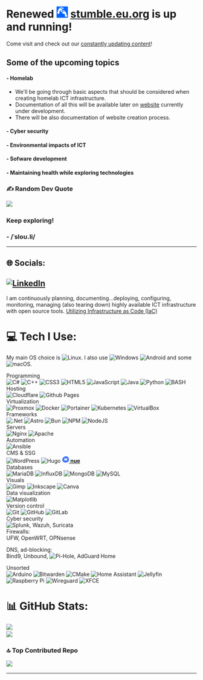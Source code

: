 # Renewed <img src="stumble-icon-trans.webp" alt="stumble.eu.org" title="stumble.eu.org" style="display: inline-block; margin: 0 auto; width: 30px"> [stumble.eu.org](https://stumble.eu.org) is up and running!

Come visit and check out our [constantly updating content](https://stumble.eu.org/#papers)!  

## Some of the upcoming topics  

#### - Homelab
 - We'll be going through basic aspects that should be considered when creating homelab ICT infrastructure. 
 - Documentation of all this will be available later on [website](https://stumble.eu.org)  currently under development.
 - There will be also documentation of website creation process.
#### - Cyber security
#### - Environmental impacts of ICT
#### - Sofware development
#### - Maintaining health while exploring technologies

### ✍️ Random Dev Quote
![](https://quotes-github-readme.vercel.app/api?type=horizontal&theme=radical)
### Keep exploring!  
### - /ˈsloʊ.li/  


---
## 🌐 Socials:
[![LinkedIn](https://img.shields.io/badge/LinkedIn-%230077B5.svg?style=for-the-badge&logo=linkedin&logoColor=white)](https://linkedin.com/in/petridiy) 
---
I am continuously planning, documenting...deploying, configuring, monitoring, managing (also tearing down) highly available ICT infrastructure with open source tools. [Utilizing Infrastructure as Code (IaC)](https://en.wikipedia.org/wiki/Infrastructure_as_code)  
# 💻 Tech I Use:  


  
My main OS choice is 
![Linux](https://img.shields.io/badge/Linux-FCC624?style=for-the-badge&logo=linux&logoColor=black). 
I also use 
![Windows](https://img.shields.io/badge/Windows-0078D6?style=for-the-badge&logo=windows&logoColor=white)
![Android](https://img.shields.io/badge/Android-3DDC84?style=for-the-badge&logo=android&logoColor=white) 
and some 
![macOS](https://img.shields.io/badge/mac%20os-000000?style=for-the-badge&logo=macos&logoColor=F0F0F0).


Programming  
![C#](https://img.shields.io/badge/c%23-%23239120.svg?style=for-the-badge&logo=csharp&logoColor=white)
![C++](https://img.shields.io/badge/c++-%2300599C.svg?style=for-the-badge&logo=c%2B%2B&logoColor=white)
![CSS3](https://img.shields.io/badge/css3-%231572B6.svg?style=for-the-badge&logo=css3&logoColor=white)
![HTML5](https://img.shields.io/badge/html5-%23E34F26.svg?style=for-the-badge&logo=html5&logoColor=white)
![JavaScript](https://img.shields.io/badge/javascript-%23323330.svg?style=for-the-badge&logo=javascript&logoColor=%23F7DF1E)
![Java](https://img.shields.io/badge/java-%23ED8B00.svg?style=for-the-badge&logo=openjdk&logoColor=white)
![Python](https://img.shields.io/badge/python-3670A0?style=for-the-badge&logo=python&logoColor=ffdd54)
![BASH](https://img.shields.io/badge/Bash-4EAA25?style=for-the-badge&logo=gnubash&logoColor=white)  
Hosting  
![Cloudflare](https://img.shields.io/badge/Cloudflare-F38020?style=for-the-badge&logo=Cloudflare&logoColor=white)
![Github Pages](https://img.shields.io/badge/github%20pages-121013?style=for-the-badge&logo=github&logoColor=white)  
Virtualization  
![Proxmox](https://img.shields.io/badge/proxmox-proxmox?style=for-the-badge&logo=proxmox&logoColor=%23E57000&labelColor=%232b2a33&color=%232b2a33) 
![Docker](https://img.shields.io/badge/docker-%230db7ed.svg?style=for-the-badge&logo=docker&logoColor=white)
![Portainer](https://img.shields.io/badge/Portainer-13BEF9?style=for-the-badge&logo=portainer&logoColor=white)
![Kubernetes](https://img.shields.io/badge/Kubernetes-326CE5?style=for-the-badge&logo=kubernetes&logoColor=fff) 
![VirtualBox](https://img.shields.io/badge/VirtualBox-21416b?style=for-the-badge&logo=VirtualBox&logoColor=white)  
Frameworks  
![.Net](https://img.shields.io/badge/.NET-5C2D91?style=for-the-badge&logo=.net&logoColor=white)
![Astro](https://img.shields.io/badge/astro-%232C2052.svg?style=for-the-badge&logo=astro&logoColor=white)
![Bun](https://img.shields.io/badge/Bun-%23000000.svg?style=for-the-badge&logo=bun&logoColor=white) 
![NPM](https://img.shields.io/badge/NPM-%23CB3837.svg?style=for-the-badge&logo=npm&logoColor=white) 
![NodeJS](https://img.shields.io/badge/node.js-6DA55F?style=for-the-badge&logo=node.js&logoColor=white)  
Servers  
![Nginx](https://img.shields.io/badge/nginx-%23009639.svg?style=for-the-badge&logo=nginx&logoColor=white) 
![Apache](https://img.shields.io/badge/apache-%23D42029.svg?style=for-the-badge&logo=apache&logoColor=white)  
Automation  
![Ansible](https://img.shields.io/badge/ansible-%231A1918.svg?style=for-the-badge&logo=ansible&logoColor=white)  
CMS & SSG  
![WordPress](https://img.shields.io/badge/WordPress-%23117AC9.svg?style=for-the-badge&logo=WordPress&logoColor=white) 
![Hugo](https://img.shields.io/badge/Hugo-black.svg?style=for-the-badge&logo=Hugo) 
<a href="https://nuejs.org">
<img src="https://raw.githubusercontent.com/nuejs/nue/refs/heads/master/packages/nuejs.org/img/logo.svg" height="18"> **nue**
</a>  
Databases  
![MariaDB](https://img.shields.io/badge/MariaDB-003545?style=for-the-badge&logo=mariadb&logoColor=white) 
![InfluxDB](https://img.shields.io/badge/InfluxDB-22ADF6?style=for-the-badge&logo=InfluxDB&logoColor=white) 
![MongoDB](https://img.shields.io/badge/MongoDB-%234ea94b.svg?style=for-the-badge&logo=mongodb&logoColor=white) 
![MySQL](https://img.shields.io/badge/mysql-4479A1.svg?style=for-the-badge&logo=mysql&logoColor=white)  
Visuals  
![Gimp](https://img.shields.io/badge/Gimp-657D8B?style=for-the-badge&logo=gimp&logoColor=FFFFFF) ![Inkscape](https://img.shields.io/badge/Inkscape-e0e0e0?style=for-the-badge&logo=inkscape&logoColor=080A13) ![Canva](https://img.shields.io/badge/Canva-%2300C4CC.svg?style=for-the-badge&logo=Canva&logoColor=white)  
Data visualization  
![Matplotlib](https://img.shields.io/badge/Matplotlib-%23ffffff.svg?style=for-the-badge&logo=Matplotlib&logoColor=black)  
Version control  
![Git](https://img.shields.io/badge/git-%23F05033.svg?style=for-the-badge&logo=git&logoColor=white)
![GitHub](https://img.shields.io/badge/github-%23121011.svg?style=for-the-badge&logo=github&logoColor=white)
![GitLab](https://img.shields.io/badge/gitlab-%23181717.svg?style=for-the-badge&logo=gitlab&logoColor=white)  
Cyber security  
![Splunk](https://img.shields.io/badge/Splunk-000000?style=for-the-badge&logo=Splunk&logoColor=white), Wazuh, Suricata  
Firewalls:  
UFW, OpenWRT, OPNsense 
  
DNS, ad-blocking:    
Bind9, Unbound,  ![Pi-Hole](https://img.shields.io/badge/pihole-%2396060C.svg?style=for-the-badge&logo=pi-hole&logoColor=white), AdGuard Home 


Unsorted  
![Arduino](https://img.shields.io/badge/-Arduino-00979D?style=for-the-badge&logo=Arduino&logoColor=white) ![Bitwarden](https://img.shields.io/badge/bitwarden-%23175DDC.svg?style=for-the-badge&logo=bitwarden&logoColor=white) ![CMake](https://img.shields.io/badge/CMake-%23008FBA.svg?style=for-the-badge&logo=cmake&logoColor=white)  ![Home Assistant](https://img.shields.io/badge/home%20assistant-%2341BDF5.svg?style=for-the-badge&logo=home-assistant&logoColor=white) ![Jellyfin](https://img.shields.io/badge/jellyfin-%23000B25.svg?style=for-the-badge&logo=Jellyfin&logoColor=00A4DC)  ![Raspberry Pi](https://img.shields.io/badge/-Raspberry_Pi-C51A4A?style=for-the-badge&logo=Raspberry-Pi)  ![Wireguard](https://img.shields.io/badge/wireguard-%2388171A.svg?style=for-the-badge&logo=wireguard&logoColor=white) ![XFCE](https://img.shields.io/badge/XFCE-%232284F2.svg?style=for-the-badge&logo=xfce&logoColor=white)
# 📊 GitHub Stats:

![](https://github-readme-stats.vercel.app/api/top-langs/?username=sloul1&theme=dark&hide_border=false&include_all_commits=true&count_private=true&layout=compact)  
![](https://github-readme-streak-stats.herokuapp.com/?user=sloul1&theme=dark&hide_border=false)


### 🔝 Top Contributed Repo
![](https://github-contributor-stats.vercel.app/api?username=sloul1&limit=5&theme=dark&combine_all_yearly_contributions=true)

---
<!-- [![](https://visitcount.itsvg.in/api?id=sloul1&icon=0&color=0)](https://visitcount.itsvg.in) -->

<!-- Proudly created with GPRM ( https://gprm.itsvg.in ) -->
